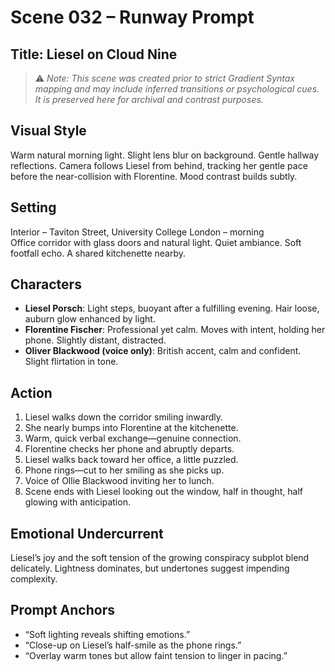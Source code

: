 # Scene 032 – Runway Prompt
## Title: Liesel on Cloud Nine

> ⚠️ *Note: This scene was created prior to strict Gradient Syntax mapping and may include inferred transitions or psychological cues. It is preserved here for archival and contrast purposes.*

## Visual Style
Warm natural morning light. Slight lens blur on background. Gentle hallway reflections. Camera follows Liesel from behind, tracking her gentle pace before the near-collision with Florentine. Mood contrast builds subtly.

## Setting
Interior – Taviton Street, University College London – morning  
Office corridor with glass doors and natural light. Quiet ambiance. Soft footfall echo. A shared kitchenette nearby.

## Characters
- **Liesel Porsch**: Light steps, buoyant after a fulfilling evening. Hair loose, auburn glow enhanced by light.
- **Florentine Fischer**: Professional yet calm. Moves with intent, holding her phone. Slightly distant, distracted.
- **Oliver Blackwood (voice only)**: British accent, calm and confident. Slight flirtation in tone.

## Action
1. Liesel walks down the corridor smiling inwardly.
2. She nearly bumps into Florentine at the kitchenette.
3. Warm, quick verbal exchange—genuine connection.
4. Florentine checks her phone and abruptly departs.
5. Liesel walks back toward her office, a little puzzled.
6. Phone rings—cut to her smiling as she picks up.
7. Voice of Ollie Blackwood inviting her to lunch.
8. Scene ends with Liesel looking out the window, half in thought, half glowing with anticipation.

## Emotional Undercurrent
Liesel’s joy and the soft tension of the growing conspiracy subplot blend delicately. Lightness dominates, but undertones suggest impending complexity.

## Prompt Anchors
- “Soft lighting reveals shifting emotions.”
- “Close-up on Liesel’s half-smile as the phone rings.”
- “Overlay warm tones but allow faint tension to linger in pacing.”

